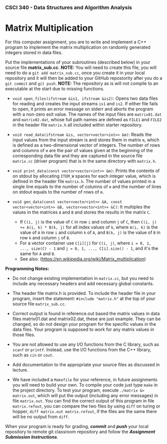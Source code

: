 ### CSCI 340 - Data Structures and Algorithm Analysis

# Matrix Multiplication

For this computer assignment, you are to write and implement a C++ program to implement the matrix multiplication on randomly generated integers stored in data files.

Put the implementations of your subroutines (described below) in your source file **matrix_sub.cc**. **NOTE:** You will need to create this file, you will need to do a `git add matrix_sub.cc`, once you create it in your local repository and it will then be added to your GitHub repostority after you do a `git commit` and `git push`. **NOTE:** The repository as is will not compile to an executable at the start due to missing functions.

- `void open_files(ifstream &is1, ifstream &is2)`: Opens two data files for reading and creates the input streams `is1` and `is2`. If either file fails to open, it prints an error message on stderr and aborts the program with a non-zero exit value. The names of the input files are `matrix01.dat` and `matrix02.dat`, whose full path names are defined as `FILE1` and `FILE2` in the header file `matrix.h` all included within starter repository.

- `void read_data(ifstream &is, vector<vector<int>> &m)`: Reads the input values from the input stream is and stores them in matrix `m`, which is defined as a two-dimensional vector of integers. The number of rows and columns of `m` are the pair of values given at the beginning of the corresponding data file and they are captured in the source file `matrix.cc` (driver program) that is in the same directory with `matrix.h`.

- `void print_data(const vector<vector<int>> &m)`: Prints the contents of on stdout by allocating `ITEM_W` spaces for each integer value, which is defined in the header file `matrix.h`. The number of values printed in a single line equals to the number of columns of `m` and the number of lines on stdout equals to the number of rows of `m`.

- `void gen_data(const vector<vector<int>> &A, const vector<vector<int>> &B, vector<vector<int>> &C)`: It multiples the values in the matrices `A` and `B` and stores the results in the matrix `C`. 
    - If `C(i, j)` is the value of `C` in row `i` and column `j` of `C`, then `C(i, j) += A(i, k) * B(k, j)` for all index values of `k`, where `A(i, k)` is the value of `A` in row `i` and column `k` of `A`, and `B(k, j)` is the value of `B` in row `k` and column `j` of `B`. 
    - For a vector container use `C[i][j]` for `C(i, j)`, where `i = 0, 1, ..., size(C) - 1` and `j = 0, 1, ..., C[i].size() - 1`, and it's the same for `A` and `B`.
    - See also: (https://en.wikipedia.org/wiki/Matrix_multiplication)

**Programming Notes:**

- Do not change existing implementation in `matrix.cc`, but you need to include any necessary headers and add necessary global constants.

- The header file matrix.h is provided. To include the header file in your program, insert the statement: `#include "matrix.h"` at the top of your source file `matrix_sub.cc`. 

- Correct output is found in reference.out based the matrix values in data files matrix01.dat and matrix02.dat, these are just example. They can be changed, so do not design your program for the specific values in the data files. Your program is supposed to work for any matrix values in those files. 

- You are not allowed to use any I/O functions from the C library, such as `scanf` or `printf`. Instead, use the I/O functions from the C++ library, such as `cin` or `cout`.

- Add documentation to the appropriate your source files as discussed in lecture.

- We have included a `Makefile` for your reference, in future assignments you will need to build your own. To compile your code just type `make` in the project directory. To test your program, execute `./matrix &> matrix.out`, which will put the output (including any error messages) in file `matrix.out`. You can find the correct output of this program in file `matrix.refout`, you can compare the two files by using `diff` on turing or hopper, `diff matrix.out matrix.refout`, if the files are the same there will be no output from `diff`.

When your program is ready for grading, ***commit*** and ***push*** your local repository to remote git classroom repository and follow the _**Assignment Submission Instructions**_.
